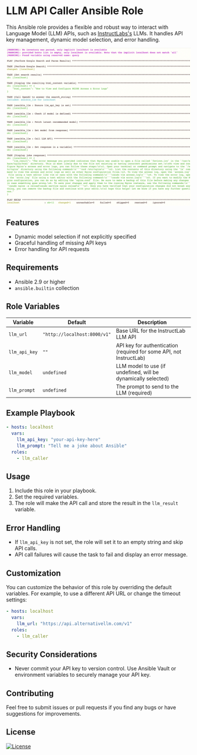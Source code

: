 # LLM API Caller Ansible Role

This Ansible role provides a flexible and robust way to interact with Language Model (LLM) APIs, such as [InstructLabs's](https://github.com/instructlab) LLMs. It handles API key management, dynamic model selection, and error handling.

![ansible_llm in practice](example.png)

## Features

- Dynamic model selection if not explicitly specified
- Graceful handling of missing API keys
- Error handling for API requests

## Requirements

- Ansible 2.9 or higher
- `ansible.builtin` collection

## Role Variables

| Variable | Default | Description |
|----------|---------|-------------|
| `llm_url` | `"http://localhost:8000/v1"` | Base URL for the InstructLab LLM API |
| `llm_api_key` | `""` | API key for authentication (required for some API, not InstructLab) |
| `llm_model` | `undefined` | LLM model to use (if undefined, will be dynamically selected) |
| `llm_prompt` | `undefined` | The prompt to send to the LLM (required) |

## Example Playbook

```yaml
- hosts: localhost
  vars:
    llm_api_key: "your-api-key-here"
    llm_prompt: "Tell me a joke about Ansible"
  roles:
    - llm_caller
```

## Usage

1. Include this role in your playbook.
2. Set the required variables.
3. The role will make the API call and store the result in the `llm_result` variable.

## Error Handling

- If `llm_api_key` is not set, the role will set it to an empty string and skip API calls.
- API call failures will cause the task to fail and display an error message.

## Customization

You can customize the behavior of this role by overriding the default variables. For example, to use a different API URL or change the timeout settings:

```yaml
- hosts: localhost
  vars:
    llm_url: "https://api.alternativellm.com/v1"
  roles:
    - llm_caller
```

## Security Considerations

- Never commit your API key to version control. Use Ansible Vault or environment variables to securely manage your API key.

## Contributing

Feel free to submit issues or pull requests if you find any bugs or have suggestions for improvements.

## License

[![License](https://img.shields.io/badge/license-GPLv3-blue.svg)](https://github.com/emorisse/ansible_llm/blob/main/LICENSE)
